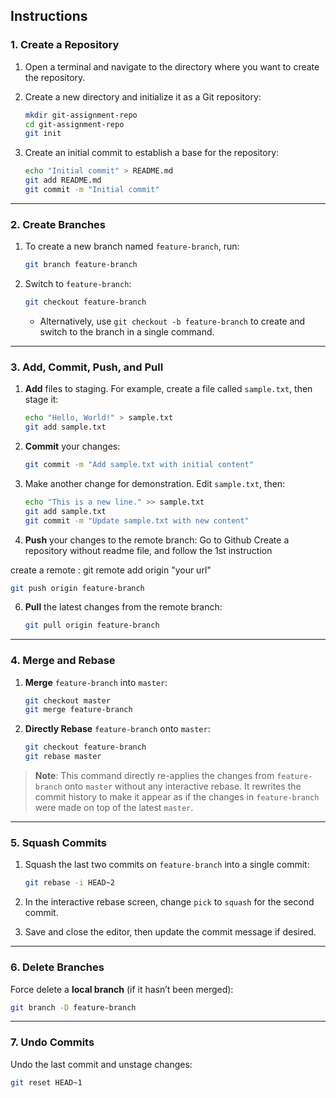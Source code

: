 ## Instructions

### 1. Create a Repository

1. Open a terminal and navigate to the directory where you want to create the repository.
2. Create a new directory and initialize it as a Git repository:

   ```bash
   mkdir git-assignment-repo
   cd git-assignment-repo
   git init
   ```

3. Create an initial commit to establish a base for the repository:
   
   ```bash
   echo "Initial commit" > README.md
   git add README.md
   git commit -m "Initial commit"
   ```

---

### 2. Create Branches

1. To create a new branch named `feature-branch`, run:

   ```bash
   git branch feature-branch
   ```

2. Switch to `feature-branch`:

   ```bash
   git checkout feature-branch
   ```

   - Alternatively, use `git checkout -b feature-branch` to create and switch to the branch in a single command.

---

### 3. Add, Commit, Push, and Pull

1. **Add** files to staging. For example, create a file called `sample.txt`, then stage it:

   ```bash
   echo "Hello, World!" > sample.txt
   git add sample.txt
   ```

2. **Commit** your changes:

   ```bash
   git commit -m "Add sample.txt with initial content"
   ```

3. Make another change for demonstration. Edit `sample.txt`, then:

   ```bash
   echo "This is a new line." >> sample.txt
   git add sample.txt
   git commit -m "Update sample.txt with new content"
   ```

4. **Push** your changes to the remote branch: Go to Github Create a repository without readme file, and follow the 1st instruction

create a remote : git remote add origin "your url"

   ```bash
   git push origin feature-branch
   ```

6. **Pull** the latest changes from the remote branch:

   ```bash
   git pull origin feature-branch
   ```

---

### 4. Merge and Rebase

1. **Merge** `feature-branch` into `master`:

   ```bash
   git checkout master
   git merge feature-branch
   ```

2. **Directly Rebase** `feature-branch` onto `master`:

   ```bash
   git checkout feature-branch
   git rebase master
   ```

> **Note**: This command directly re-applies the changes from `feature-branch` onto `master` without any interactive rebase. It rewrites the commit history to make it appear as if the changes in `feature-branch` were made on top of the latest `master`.

---

### 5. Squash Commits

1. Squash the last two commits on `feature-branch` into a single commit:

   ```bash
   git rebase -i HEAD~2
   ```

2. In the interactive rebase screen, change `pick` to `squash` for the second commit.
3. Save and close the editor, then update the commit message if desired.

---

### 6. Delete Branches

Force delete a **local branch** (if it hasn’t been merged):

   ```bash
   git branch -D feature-branch
   ```

---

### 7. Undo Commits

Undo the last commit and unstage changes:

   ```bash
   git reset HEAD~1
   ```

